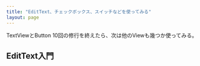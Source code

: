 ```yaml
---
title: "EditText、チェックボックス、スイッチなどを使ってみる"
layout: page
---
```


TextViewとButton 10回の修行を終えたら、次は他のViewも幾つか使ってみる。

## EditText入門

